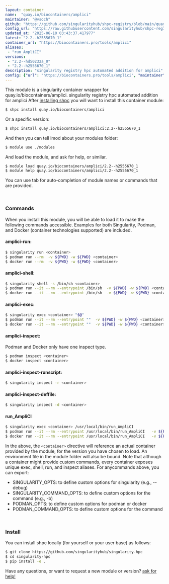 ```yaml
---
layout: container
name:  "quay.io/biocontainers/amplici"
maintainer: "@vsoch"
github: "https://github.com/singularityhub/shpc-registry/blob/main/quay.io/biocontainers/amplici/container.yaml"
config_url: "https://raw.githubusercontent.com/singularityhub/shpc-registry/main/quay.io/biocontainers/amplici/container.yaml"
updated_at: "2025-06-10 03:43:37.417977"
latest: "2.2--h2555670_1"
container_url: "https://biocontainers.pro/tools/amplici"
aliases:
 - "run_AmpliCI"
versions:
 - "2.2--hd50232a_0"
 - "2.2--h2555670_1"
description: "singularity registry hpc automated addition for amplici"
config: {"url": "https://biocontainers.pro/tools/amplici", "maintainer": "@vsoch", "description": "singularity registry hpc automated addition for amplici", "latest": {"2.2--h2555670_1": "sha256:92b7babdd31b9139b57fbc3647a9f8cacca11944d438bb6a7770effed23af907"}, "tags": {"2.2--hd50232a_0": "sha256:e48a24dabce073d0a224eab3c28a208ada53900e1944cec2c1d8c931e97377b0", "2.2--h2555670_1": "sha256:92b7babdd31b9139b57fbc3647a9f8cacca11944d438bb6a7770effed23af907"}, "docker": "quay.io/biocontainers/amplici", "aliases": {"run_AmpliCI": "/usr/local/bin/run_AmpliCI"}}
---
```


This module is a singularity container wrapper for quay.io/biocontainers/amplici.
singularity registry hpc automated addition for amplici
After [installing shpc](#install) you will want to install this container module:


```bash
$ shpc install quay.io/biocontainers/amplici
```

Or a specific version:

```bash
$ shpc install quay.io/biocontainers/amplici:2.2--h2555670_1
```

And then you can tell lmod about your modules folder:

```bash
$ module use ./modules
```

And load the module, and ask for help, or similar.

```bash
$ module load quay.io/biocontainers/amplici/2.2--h2555670_1
$ module help quay.io/biocontainers/amplici/2.2--h2555670_1
```

You can use tab for auto-completion of module names or commands that are provided.

<br>

### Commands

When you install this module, you will be able to load it to make the following commands accessible.
Examples for both Singularity, Podman, and Docker (container technologies supported) are included.

#### amplici-run:

```bash
$ singularity run <container>
$ podman run --rm  -v ${PWD} -w ${PWD} <container>
$ docker run --rm  -v ${PWD} -w ${PWD} <container>
```

#### amplici-shell:

```bash
$ singularity shell -s /bin/sh <container>
$ podman run --it --rm --entrypoint /bin/sh  -v ${PWD} -w ${PWD} <container>
$ docker run --it --rm --entrypoint /bin/sh  -v ${PWD} -w ${PWD} <container>
```

#### amplici-exec:

```bash
$ singularity exec <container> "$@"
$ podman run --it --rm --entrypoint ""  -v ${PWD} -w ${PWD} <container> "$@"
$ docker run --it --rm --entrypoint ""  -v ${PWD} -w ${PWD} <container> "$@"
```

#### amplici-inspect:

Podman and Docker only have one inspect type.

```bash
$ podman inspect <container>
$ docker inspect <container>
```

#### amplici-inspect-runscript:

```bash
$ singularity inspect -r <container>
```

#### amplici-inspect-deffile:

```bash
$ singularity inspect -d <container>
```


#### run_AmpliCI

```bash
$ singularity exec <container> /usr/local/bin/run_AmpliCI
$ podman run --it --rm --entrypoint /usr/local/bin/run_AmpliCI   -v ${PWD} -w ${PWD} <container> -c " $@"
$ docker run --it --rm --entrypoint /usr/local/bin/run_AmpliCI   -v ${PWD} -w ${PWD} <container> -c " $@"
```



In the above, the `<container>` directive will reference an actual container provided
by the module, for the version you have chosen to load. An environment file in the
module folder will also be bound. Note that although a container
might provide custom commands, every container exposes unique exec, shell, run, and
inspect aliases. For anycommands above, you can export:

 - SINGULARITY_OPTS: to define custom options for singularity (e.g., --debug)
 - SINGULARITY_COMMAND_OPTS: to define custom options for the command (e.g., -b)
 - PODMAN_OPTS: to define custom options for podman or docker
 - PODMAN_COMMAND_OPTS: to define custom options for the command

<br>

### Install

You can install shpc locally (for yourself or your user base) as follows:

```bash
$ git clone https://github.com/singularityhub/singularity-hpc
$ cd singularity-hpc
$ pip install -e .
```

Have any questions, or want to request a new module or version? [ask for help!](https://github.com/singularityhub/singularity-hpc/issues)